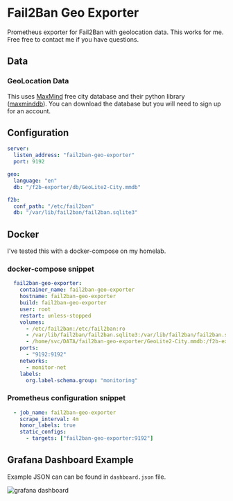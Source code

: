 # Fail2Ban Geo Exporter
Prometheus exporter for Fail2Ban with geolocation data. This works for me. Free free to contact me if you have questions.

## Data

### GeoLocation Data
This uses [MaxMind](https://www.maxmind.com/en/home) free city database and their python library ([maxminddb](https://pypi.org/project/maxminddb/)). You can download the database but you will need to sign up for an account.


## Configuration
```yaml
server:
  listen_address: "fail2ban-geo-exporter"
  port: 9192

geo:
  language: "en"
  db: "/f2b-exporter/db/GeoLite2-City.mmdb"

f2b:
  conf_path: "/etc/fail2ban"
  db: "/var/lib/fail2ban/fail2ban.sqlite3"
```
## Docker
I've tested this with a docker-compose on my homelab.

### docker-compose snippet
```yaml
  fail2ban-geo-exporter:
    container_name: fail2ban-geo-exporter
    hostname: fail2ban-geo-exporter
    build: fail2ban-geo-exporter
    user: root
    restart: unless-stopped
    volumes:
      - /etc/fail2ban:/etc/fail2ban:ro
      - /var/lib/fail2ban/fail2ban.sqlite3:/var/lib/fail2ban/fail2ban.sqlite3:ro
      - /home/svc/DATA/fail2ban-geo-exporter/GeoLite2-City.mmdb:/f2b-exporter/db/GeoLite2-City.mmdb:ro
    ports:
      - "9192:9192"
    networks:
      - monitor-net
    labels:
      org.label-schema.group: "monitoring"
```

### Prometheus configuration snippet
```yaml
  - job_name: fail2ban-geo-exporter
    scrape_interval: 4m
    honor_labels: true
    static_configs:
      - targets: ["fail2ban-geo-exporter:9192"]
```

## Grafana Dashboard Example
Example JSON can can be found in `dashboard.json` file.

![grafana dashboard](grafana_db.png")